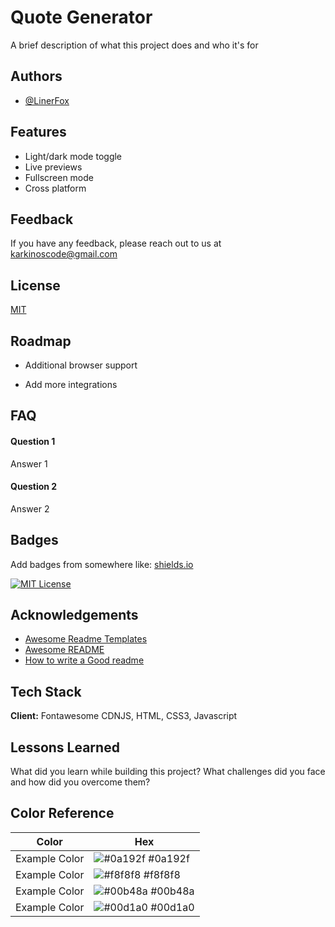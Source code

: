 # Quote Generator

A brief description of what this project does and who it's for

## Authors

- [@LinerFox](https://www.github.com/LinerFox)

## Features

- Light/dark mode toggle
- Live previews
- Fullscreen mode
- Cross platform

## Feedback

If you have any feedback, please reach out to us at karkinoscode@gmail.com

## License

[MIT](https://choosealicense.com/licenses/mit/)

## Roadmap

- Additional browser support

- Add more integrations

## FAQ

#### Question 1

Answer 1

#### Question 2

Answer 2

## Badges

Add badges from somewhere like: [shields.io](https://shields.io/)

[![MIT License](https://img.shields.io/badge/License-MIT-green.svg)](https://choosealicense.com/licenses/mit/)

## Acknowledgements

- [Awesome Readme Templates](https://awesomeopensource.com/project/elangosundar/awesome-README-templates)
- [Awesome README](https://github.com/matiassingers/awesome-readme)
- [How to write a Good readme](https://bulldogjob.com/news/449-how-to-write-a-good-readme-for-your-github-project)

## Tech Stack

**Client:** Fontawesome CDNJS, HTML, CSS3, Javascript

## Lessons Learned

What did you learn while building this project? What challenges did you face and how did you overcome them?

## Color Reference

| Color         | Hex                                                              |
| ------------- | ---------------------------------------------------------------- |
| Example Color | ![#0a192f](https://via.placeholder.com/10/0a192f?text=+) #0a192f |
| Example Color | ![#f8f8f8](https://via.placeholder.com/10/f8f8f8?text=+) #f8f8f8 |
| Example Color | ![#00b48a](https://via.placeholder.com/10/00b48a?text=+) #00b48a |
| Example Color | ![#00d1a0](https://via.placeholder.com/10/00b48a?text=+) #00d1a0 |
